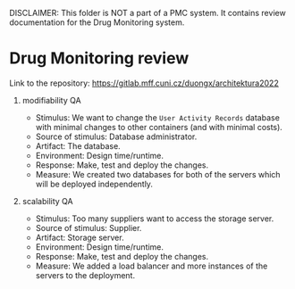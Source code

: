 DISCLAIMER: This folder is NOT a part of a PMC system. It contains review documentation for the Drug Monitoring system.

# Drug Monitoring review
Link to the repository: https://gitlab.mff.cuni.cz/duongx/architektura2022

1. modifiability QA
   - Stimulus: We want to change the `User Activity Records` database with minimal changes to other containers (and with minimal costs).
   - Source of stimulus: Database administrator.
   - Artifact: The database.
   - Environment: Design time/runtime.
   - Response: Make, test and deploy the changes.
   - Measure: We created two databases for both of the servers which will be deployed independently.

2. scalability QA
   - Stimulus: Too many suppliers want to access the storage server.
   - Source of stimulus: Supplier.
   - Artifact: Storage server.
   - Environment: Design time/runtime.
   - Response: Make, test and deploy the changes.
   - Measure: We added a load balancer and more instances of the servers to the deployment.
